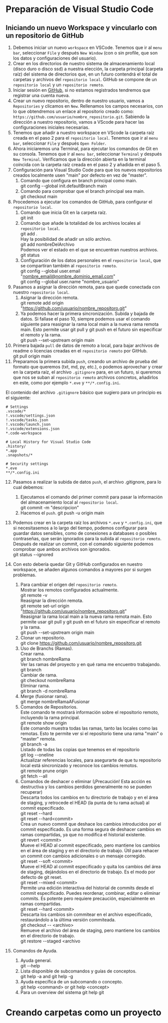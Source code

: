 # Preparación de Visual Studio Code
## Iniciando un nuevo Workspace y vincularlo con un repositorio de GitHub

1. Debemos iniciar un nuevo `workspace` en VSCode. Tenemos que ir al `menu bar`, seleccionar `File` y después `New Window` (con o sin profile, que son los datos y configuraciones del usuario).  
2. Crear en los directorios de nuestro sistema de almacenamiento local (disco duro o disco ssd) a nuestra elección, la carpeta principal (carpeta raíz) del sistema de directorios que, en un futuro contendrá el total de carpetas y archivos del `repositorio local`. GitHub se compone de un `repositorio local` y un `repositorio remoto`.  
3. Iniciar sesión en [GitHub](https://github.com/), si no estamos registrados tendremos que registrar una cuenta nueva.  
4. Crear un nuevo repositorio, dentro de nuestro usuario, vamos a `Repositories` y clicamos en `New`. Rellenamos los campos necesarios, con lo que obtendremos un enlace al repositorio creado como: `https://github.com/usuario/nombre_repositorio.git`. Sabiendo la dirección a nuestro repositorio, vamos a VScode para hacer las configuraciones iniciales necesarias.  
5. Tenemos que añadir a nuestro workspace en VScode la carpeta raíz creada en el paso 2 para el `repositorio local`. Tenemos que ir al `menu bar`, seleccionar `File` y después `Open Folder`.  
6. Ahora iniciaremos una Terminal, para ejecutar los comandos de Git en su consola. Tenemos que ir al `menu bar`, seleccionar `Terminal` y después `New Terminal`. Verificamos que la dirección abierta en la terminal coíncida con la carpeta raíz creada en el paso 2 y añadida en el paso 5.  
7. Configuración para Visual Studio Code para que los nuevos repositorios creados localmente usen "main" por defecto en vez de "master".  
   1. Comando que configura en branch principal como main.  
        git config --global init.defaultBranch main  
   2. Comando para comprobar que el branch principal sea main.  
        git checkout main  
8.  Procedemos a ejecutar los comandos de GitHub, para configurar el `repositorio local`.  
    1.  Comando que inicia Git en la carpeta raíz.  
        git init  
    2. Comando que añade la totalidad de los archivos locales al `repositorio local`.  
        git add .  
       Hay la posibilidad de añadir un sólo archivo.  
        git add nombreDelArchivo  
       Podemos ver el estado en el que se encuentran nuestros archivos.  
        git status  
    3. Configuración de los datos personales en el `repositorio local`, que se compartiran también al `repositorio remoto`.  
        git config --global user.email "nombre_email@nombre_dominio_email.com"  
        git config --global user.name "nombre_usuario"  
9.  Pasamos a asignar la dirección remota, para que quede conectada con nuestro `repositorio local`.  
    1. Asignar la dirección remota.  
        git remote add origin "https://github.com/usuario/nombre_repositoro.git"  
    2. Ya podemos hacer la primera sincronización. Subida y bajada de datos. Si fallase el paso 10, siempre podemos usar el comando siguiente para reasignar la rama local main a la nueva rama remota main. Esto permite usar git pull y git push en el futuro sin especificar el remoto y la rama.  
        git push --set-upstream origin main  
10. Primera bajada `pull` de datos de remoto a local, para bajar archivos de readme o licencias creadas en el `repositorio remoto` por GitHub.  
        git pull origin main  
11. Preparamos la primera subida `push`, creando un archivo de prueba del formato que queremos (txt, md, py, etc.), o podemos aprovechar y crear en la carpeta raíz, el archivo `.gitignore` para, en un futuro, si queremos que nos se suban al `repositorio remoto` archivos concretos, añadirlos en este, como por ejemplo `*.eve` y `**/*.config.ini`.  

El contenido del archivo `.gitignore` básico que sugiero para un principio es el siguiente:
```nfo
# Settings
.vscode/*
!.vscode/settings.json
!.vscode/tasks.json
!.vscode/launch.json
!.vscode/extensions.json
*.code-workspace

# Local History for Visual Studio Code
.history/
*.app
.snapshots/*

# Security settings
*.eve
**/*.config.ini
```
<Se puede configurar a gusto de cada cual>  

12. Pasamos a realizar la subida de datos `push`, el archivo .gitignore, para lo cual debemos:  
    1.  Ejecutamos el comando del primer commit para pasar la información del almacenamiento local al `repositorio local`.  
        git commit -m "descripcion"  
    2.  Hacemos el `push`.
        git push -u origin main  
13. Podemos crear en la carpeta raíz los archivos `*.eve` y `*.config.ini`, que si necesitasemos a lo largo del tiempo, podemos configurar para guardar datos sensibles, como de conexiones a databases o posibles contraseñas, que serán ignorados para la subida al `repositorio remoto`.  
    Después de realizar un commit, con el comando siguiente podemos comprobar que ambos archivos son ignorados.  
        git status --ignored  
14. Con esto debería quedar Git y GitHub configurados en nuestro workspace, se añaden algunos comandos a mayores por si surgen problemas.  
    1.  Para cambiar el origen del `repositorio remoto`.  
    Mostrar los remotos configurados actualmente.  
        git remote -v  
    Reasignar la dirección remota.  
        git remote set-url origin "https://github.com/usuario/nombre_repositoro.git"  
    Reasignar la rama local main a la nueva rama remota main. Esto permite usar git pull y git push en el futuro sin especificar el remoto y la rama.  
        git push --set-upstream origin main  
    2. Clonar un repositorio.  
        git clone https://github.com/usuario/nombre_repositoro.git  
    3. Uso de Branchs (Ramas).  
    Crear rama.  
        git branch nombreRama  
    Ver las ramas del proyecto y en qué rama me encuentro trabajando.  
        git branch  
    Cambiar de rama.  
        git checkout nombreRama  
    Eliminar rama.  
        git branch -d nombreRama  
    4. Merge (fusionar rama).  
        git merge nombreRamaAFusionar  
    5. Comandos de Repositorios.  
    Este comando te mostrará información sobre el repositorio remoto, incluyendo la rama principal.  
        git remote show origin  
    Este comando muestra todas las ramas, tanto las locales como las remotas. Esto te permite ver si el repositorio tiene una rama "main" o "master" remota.  
        git branch -a  
    Listado de todas las copias que tenemos en el repositorio  
        git log --oneline  
    Actualizar referencias locales, para asegurarte de que tu repositorio local está sincronizado y reconoce los cambios remotos.  
        git remote prune origin  
        git fetch --all  
    6. Comandos de deshacer o eliminar (¡Precaución! Esta acción es destructiva y los cambios perdidos generalmente no se pueden recuperar)  
    Descarta todos los cambios en tu directorio de trabajo y en el área de staging, y retrocede el HEAD (la punta de tu rama actual) al commit especificado.  
        git reset --hard  
        git reset --hard\<commit>  
    Crea un nuevo commit que deshace los cambios introducidos por el commit especificado. Es una forma segura de deshacer cambios en ramas compartidas, ya que no modifica el historial existente.  
        git revert \<commit>  
    Mueve el HEAD al commit especificado, pero mantiene los cambios en el área de staging y en el directorio de trabajo. Útil para rehacer un commit con cambios adicionales o un mensaje corregido.  
        git reset --soft \<commit>  
    Mueve el HEAD al commit especificado y quita los cambios del área de staging, dejándolos en el directorio de trabajo. Es el modo por defecto de git reset.  
        git reset --mixed \<commit>  
    Permite una edición interactiva del historial de commits desde el commit especificado. Puedes reordenar, combinar, editar o eliminar commits. Es potente pero requiere precaución, especialmente en ramas compartidas.  
        git reset --hard \<commit>  
    Descarta los cambios sin commitear en el archivo especificado, restaurándolo a la última versión commiteada.  
        git checkout -- \<archivo>  
    Remueve el archivo del área de staging, pero mantiene los cambios en el directorio de trabajo.  
        git restore --staged \<archivo  
    
15. Comandos de Ayuda.  
    1. Ayuda general.  
        git --help
    2. Lista disponible de subcomandos y guías de conceptos.  
        git help -a and git help -g
    3. Ayuda específica de un subcomando o concepto.  
        git help \<command> or git help \<concept>
    4. Para un overview del sistema
        git help git

# Creando carpetas como un proyecto